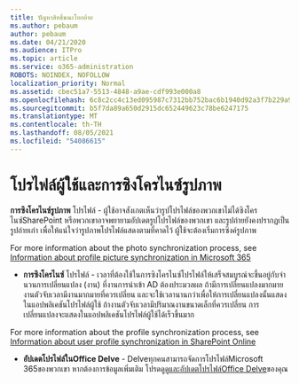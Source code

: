 ```yaml
---
title: ปัญหาสิทธิ์ขณะโยกย้าย
ms.author: pebaum
author: pebaum
ms.date: 04/21/2020
ms.audience: ITPro
ms.topic: article
ms.service: o365-administration
ROBOTS: NOINDEX, NOFOLLOW
localization_priority: Normal
ms.assetid: cbec51a7-5513-4848-a9ae-cdf993e000a8
ms.openlocfilehash: 6c8c2cc4c13ed095987c7312bb752bac6b1940d92a3f7b229a99787273cb4883
ms.sourcegitcommit: b5f7da89a650d2915dc652449623c78be6247175
ms.translationtype: MT
ms.contentlocale: th-TH
ms.lasthandoff: 08/05/2021
ms.locfileid: "54086615"
---
```

# <a name="user-profile-and-photo-synchronization"></a>โปรไฟล์ผู้ใช้และการซิงโครไนซ์รูปภาพ

 **การซิงโครไนซ์รูปภาพ** โปรไฟล์ - ผู้ใช้อาจสังเกตเห็นว่ารูปโปรไฟล์ของพวกเขาไม่ได้ซิงโครไนซ์SharePoint หรือพวกเขาอาจพยายามอัปเดตรูปโปรไฟล์ของพวกเขา และรูปถ่ายยังคงปรากฏเป็นรูปถ่ายเก่า เพื่อให้แน่ใจว่ารูปภาพโปรไฟล์แสดงตามที่คาดไว้ ผู้ใช้จะต้องเริ่มการซิงค์รูปภาพ 
  
For more information about the photo synchronization process, see [Information about profile picture synchronization in Microsoft 365](https://go.microsoft.com/fwlink/?linkid=2022634)
  
- **การซิงโครไนซ์** โปรไฟล์ - เวลาที่ต้องใช้ในการซิงโครไนซ์โปรไฟล์ให้เสร็จสมบูรณ์จะขึ้นอยู่กับจํานวนการเปลี่ยนแปลง (งาน) ที่งานการนําเข้า AD ต้องประมวลผล ถ้ามีการเปลี่ยนแปลงมากมาย งานตัวจับเวลามีงานมากมายที่ควรเปลี่ยน และจะใช้เวลานานกว่าเพื่อให้การเปลี่ยนแปลงนั้นแสดงในแอปพลิเคชันโปรไฟล์ผู้ใช้ ถ้างานตัวจับเวลามีปริมาณงานขนาดเล็กที่ควรเปลี่ยน การเปลี่ยนแปลงจะแสดงในแอปพลิเคชันโปรไฟล์ผู้ใช้ได้เร็วขึ้นมาก 
  
For more information about the profile synchronization process, see [Information about user profile synchronization in SharePoint Online](https://go.microsoft.com/fwlink/?linkid=2022639)
    
- **อัปเดตโปรไฟล์ในOffice Delve** - Delveทุกคนสามารถจัดการโปรไฟล์Microsoft 365ของพวกเขา หากต้องการข้อมูลเพิ่มเติม โปรดดู[ดูและอัปเดตโปรไฟล์Office Delve](https://support.office.com/article/View-and-update-your-profile-in-Office-Delve-4e84343b-eedf-45a1-aeb9-8627ccca14ba)ของคุณ
    

